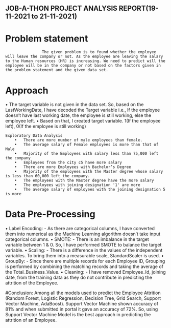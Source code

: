 ## JOB-A-THON PROJECT ANALYSIS REPORT(19-11-2021 to 21-11-2021)

# Problem statement
				    The given problem is to found whether the employee will leave the company or not. As the employee are leaving the salary to the Human resources (HR) is increasing. We need to predict will the employee will be in the company or not based on the factors given in the problem statement and the given data set.
				    
# Approach
•	The target variable is not given in the data set. So, based on the LastWorkingDate, I have decoded the Target variable 
i.e., If the employee doesn’t have last working date, the employee is still working, else the employee left. 
•	Based on that, I created target variable. 1(If the employee left), 0(If the employee is still working)

	Exploratory Data Analysis
		•	There are more number of male employees than female.
		•	The average salary of Female employees is more than that of Male
		•	Majority of the Employees with salary less than 75,000 left the company
		•	Employees from the city c5 have more salary
		•	There are more Employees with Bachelor’s Degree
		•	Majority of the employees with the Master degree whose salary is less than 60,000 left the company.
		•	The employees with the Master degree have the more salary
		•	The employees with joining designation '1' are more
		•	The average salary of employees with the joining designation 5 is more




# Data Pre-Processing
•	Label Encoding: - As there are categorical columns, I have converted them into numerical as the Machine Learning algorithm doesn’t take input categorical columns.
•	SMOTE: - There is an imbalance in the target variable between 1 & 0. So, I have performed SMOTE to balance the target variable.
•	Scaling: - There is a difference in the values of the independent variables. To bring them into a measurable scale, StandardScaler is used.
•	GroupBy: - Since there are multiple records for each Employee ID, Grouping is performed by combining the matching records and taking the average of the Total_Business_Value.
•	Cleaning: - I have removed Employee_Id, joining date, from the training data as they do not contribute in predicting the attrition of the Employee.

#Conclusion:
	Among all the models used to predict the Employee Attrition (Random Forest, Logistic Regression, Decision Tree, Grid Search, Support Vector Machine, AdaBoost). Support Vector Machine shown accuracy of 81% and when submitted in portal it gave an accuracy of 72%. 
	So, using Support Vector Machine Model is the best approach in predicting the attrition of an Employee.

